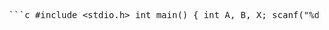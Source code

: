 <pre> ```c #include &lt;stdio.h&gt; int main() { int A, B, X; scanf("%d %d", &A, &B); X = A + B; printf("X = %d\n", X); return 0; } ``` </pre>
